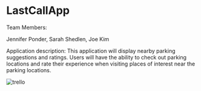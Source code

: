 # LastCallApp

Team Members:

Jennifer Ponder, Sarah Shedlen, Joe Kim

Application description: This application will display nearby parking suggestions and ratings. Users will have the ability to check out parking locations and rate their experience when visiting places of interest near the parking locations.

![trello](/assets/trello_screenshot.jpeg)
